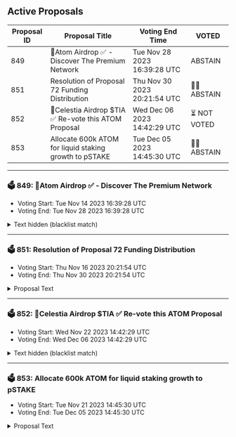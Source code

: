## Active Proposals

| Proposal ID | Proposal Title | Voting End Time | VOTED |
|-------------|----------------|-----------------|-------|
| 849 | 💎Atom Airdrop ✅ - Discover The Premium Network | Tue Nov 28 2023 16:39:28 UTC | ABSTAIN |
| 851 | Resolution of Proposal 72 Funding Distribution | Thu Nov 30 2023 20:21:54 UTC | 🤷‍♂️ ABSTAIN |
| 852 | 💎Celestia Airdrop $TIA ✅ Re-vote this ATOM Proposal | Wed Dec 06 2023 14:42:29 UTC | ⏳ NOT VOTED |
| 853 | Allocate 600k ATOM for liquid staking growth to pSTAKE | Tue Dec 05 2023 14:45:30 UTC | 🤷‍♂️ ABSTAIN |

---

### 🗳 849: 💎Atom Airdrop ✅ - Discover The Premium Network
- Voting Start: Tue Nov 14 2023 16:39:28 UTC
- Voting End: Tue Nov 28 2023 16:39:28 UTC

<details>
<summary>Text hidden (blacklist match)</summary>
 
</details>

---

### 🗳 851: Resolution of Proposal 72 Funding Distribution
- Voting Start: Thu Nov 16 2023 20:21:54 UTC
- Voting End: Thu Nov 30 2023 20:21:54 UTC

<details>
<summary>Proposal Text</summary>
 
## Summary
This proposal is made by [Simply Staking](https://twitter.com/SimplyStaking) to address our situation following the failures of the technical committee appointed by the Cosmos Hub community through Proposal 72.

Proposal 72 was initiated with the goal of financially supporting three teams with early runway to build applications with a vision of becoming consumer chains of the Hub and aligning with the AEZ. A Funding Committee was appointed with the mandate to select suitable projects on behalf of the Hub community, and to administer the distribution of grant funds to these projects. The projects ended up being Neutron, Fairblocks, and our project, now known as EntryPoint.

The agreed-upon structure was to disburse 50% of the funds upon submission of a forum post and the remaining 50% upon achieving consumer chain status. However, as you might have seen from our recent [post](https://forum.cosmos.network/t/proposal-draft-rectifying-proposal-72-committee-actions/11959) the committee did not adhere to this, effectively not upholding the promises made on behalf of the Cosmos Hub community.

## Details
The following is a succinct timeline of events:

- September 2022: Confirmation was received that Simply Staking qualified for the Proposal 72 grant.
- October 2022: Our project, EntryPoint, was unveiled at Cosmoverse, with the backing of Prop 72 funding.
- October 2022 - June 2023: We dedicated ourselves to EntryPoint’s development, consistently updating the committee. No changes or deadlines regarding the funding were communicated.
- May 2023: A potential conflict of interest was raised by a Committee member.
- 30 June 2023: Our open letter was shared on the Cosmos Hub forum, and subsequently went unanswered by the Committee.
- July 2023: Attempts to communicate with the Committee were largely unacknowledged.
- August 2023: We discovered the promised funds had been returned to the community pool.

As a long-standing Cosmos contributor, Simply Staking has always strived to act professionally and in good faith, even in the face of this disappointing situation we now find ourselves in. We have tried to engage with the Funding Committee, but our efforts have largely been met with either silence or lack of accountability. We have been told by several people in the community that since the funds have been returned to the community pool, we should engage with the community to receive our promised funds.

And so we now turn to you, the Cosmos Hub community, with the hope of resolving this matter once and for all. We understand that the community’s word is final and this will be the last time we address this situation, whatever the outcome may be.

We believe that we have held to our end of the agreement reached with the Proposal 72 committee. We have invested significant time, resources and funds into our project, with a good amount of these resources allocated to understand what a move to ICS entails and how we should be adapting our project’s technical and governance specifications to account for this new paradigm, based on the assumption that we will be receiving funds allocated from Proposal 72.

On the other hand, the Funding Committee chose to ignore the promises made towards us and to simply wash their hands and disburse the funds back to the Hub; notwithstanding the clear financial repercussions of this decision to our team.

Furthermore, this behaviour sets a clear precedent that will make any party wanting to collaborate with the Cosmos Hub think twice lest the promises made by any committee on behalf of the Hub be simply ignored later by the committee itself. This is the last thing the Cosmos Hub needs as it establishes itself as one of the foremost open governance-driven projects in the world.

Therefore, with this proposal, we’re asking the Cosmos community to address the committee’s actions to ensure that past commitments are honoured, and see that the 16,250 ATOM (½ of the earmarked funds) that was pledged by the Funding Committee to support the development of our project is distributed accordingly.

We think that this vote should not be influenced by your opinion of our project. Instead, it should focus on whether the Hub community should uphold the agreement made on its behalf by the Prop 72 Funding Committee—an agreement which the committee did not wish to honour.

Your engagement with this proposal and our prior forum post is genuinely appreciated. Thank you for giving these matters your time and consideration.

## Recipient
cosmos1ypkeecv2dw58lqsdj5uhkx4ygdl9y3nzhr4jkf

## Amount
16250 ATOM

## Forum post link
https://forum.cosmos.network/t/proposal-last-call-rectifying-proposal-72-committee-actions/11959

## Governance votes
The following items summarize the voting options and what it means for this proposal:

- YES - By voting yes, you agree that Simply Staking should receive the funds it was promised by the technical committee appointed via Proposal 72. The funds will be taken from the community pool and sent directly to the address cosmos1ypkeecv2dw58lqsdj5uhkx4ygdl9y3nzhr4jkf.
- NO - By voting no, you do not agree that Simply Staking should receive the funds it was promised by the technical committee appointed via Proposal 72.
- NO WITH VETO - A ‘NoWithVeto’ vote indicates a proposal either (1) is deemed to be spam, i.e., irrelevant to Cosmos Hub, (2) disproportionately infringes on minority interests, or (3) violates or encourages violation of the rules of engagement as currently set out by Cosmos Hub governance. If the number of ‘NoWithVeto’ votes is greater than a third of total votes, the proposal is rejected and the deposits are burned.
- ABSTAIN - You wish to contribute to quorum but you formally decline to vote either for or against the proposal.
</details>

---

### 🗳 852: 💎Celestia Airdrop $TIA ✅ Re-vote this ATOM Proposal
- Voting Start: Wed Nov 22 2023 14:42:29 UTC
- Voting End: Wed Dec 06 2023 14:42:29 UTC

<details>
<summary>Text hidden (blacklist match)</summary>
 
</details>

---

### 🗳 853: Allocate 600k ATOM for liquid staking growth to pSTAKE
- Voting Start: Tue Nov 21 2023 14:45:30 UTC
- Voting End: Tue Dec 05 2023 14:45:30 UTC

<details>
<summary>Proposal Text</summary>
 
n# SummarynnThis community spend proposal is for growing ATOM liquid staking with pSTAKE’s stkATOM by allocating 600k ATOM as Cosmos Hub Protocol Owned Liquidity (stkATOM Hub POL) on Astroport (Neutron) and Dexter (Persistence). nnIn return, [pSTAKE Finance (through $PSTAKE governance) has already committed to sharing 15% of its total ATOM liquid staking revenue with the Cosmos Hub](https://snapshot.org/#/pstakefinance.eth/proposal/0xd5c574b5e89285bff2013feb03f9dd1e388485637646c9b5a4b387aba9151c05) and waive off the protocol fee (currently set at 5%) charged on liquid staking 300k ATOM out of the 600k ATOM from the community pool. The revenue share agreement will be valid for the entire duration until the Cosmos Hub provides this ‘Liquidity-as-a-Service’ (LaaS) to stkATOM.nnOne can learn more about stkATOM, current stats and DeFi usage, unique features, steps taken to decentralize Cosmos Hub, and security considerations [here](https://www.notion.so/persistence/All-you-need-to-know-about-stkATOM-4fe31dc09bd8472ca2b7d7dffe654864).nn# DetailsnnThe final proposal considers feedback from four weeks of active discussions within the Cosmos Hub community.nnn1. Liquid Stake 300k ATOM (out of the 600k ATOM) with pSTAKE to mint stkATOMn2. Provide 350k ATOM worth of liquidity on a new stkATOM/ATOM pool on Astroport on Neutronn3. Provide 250k ATOM worth of liquidity on the [stkATOM/ATOM metastable pool on Dexter on Persistence](https://app.dexter.zone/pools)nnThe proposed POL is suggested to be steered by a 3/5 multisig wallet (stkATOM Hub POL Multisig - cosmos1hj2zms8g4j2npnqgzft90nhdw37tstkvksx66q) comprising the following Cosmos Ecosystem contributors:nnSpaydh - Avril Dutheil (Neutron)nClemens Scarpatetti (Cryptocrew)nSanjeev Rao (Leap Wallet)nMichael NG (Stake With Us)nMikhil Pandey (Persistence Labs)nnThe stkATOM Hub POL multisig will only liquid stake ATOM and provide stkATOM liquidity on the above-mentioned protocols. The POL will be deployed for at least one year and remain unbonded. ATOM governance can continually re-evaluate the POL’s duration, split, withdrawal, and further stkATOM Hub POL multisig actions at any time.nnThe stkATOM Hub POL multisig is expected to be a temporary solution until Timewave Labs’ Covenant v2 is launched for non-custodial POL holding. Using and transferring funds to Timewave’s solution will also be subject to ATOM governance.nn# Ecosystem Value AddnnstkATOM liquidity on Astroport can contribute to Neutron’s growth through increased on-chain activity, diversified LSTfi landscape, and new revenue sources with transaction fees, and swap fees generated by this POL.nnDexter is the current liquidity base for stkATOM in Cosmos on Persistence, the app chain for LSTfi. A metastable pool combined with an ongoing Trader Rebate Program has generated ~$3.5M+ volume to date. nnThis proposed LaaS holds the power for ATOM, as a capital tool, ton- Generate revenue for the Cosmos Hubn- Strengthen itself at the centre of Cosmos LSTfin- Diversify the Community Pool’s exposure to ATOM LSTsn- Increase stkATOM (liquid staking) demand with stronger stkATOM-ATOM peg, increased LSM usage on pSTAKE, and additional collateralization opportunitiesn- Align ecosystems within and outside the ‘ATOM Economic Zone’nnCosmos Hub Forum Discussion - https://forum.cosmos.network/t/final-call-allocate-600k-atom-to-pstake-for-growth-of-atom-liquid-staking/11873nn# Votingnn- By voting YES, you agree with deploying the proposed stkATOM Hub POL on Astroport (Neutron) and Dexter (Persistence) to grow ATOM liquid stakingn- By voting NO, you disagree with deploying the proposed stkATOM Hub POL on Astroport (Neutron) and Dexter (Persistence) to grow ATOM liquid stakingn- By voting ABSTAIN, you contribute to the quorum but formally decline to vote either for or against the proposal.n- By voting NO WITH VETO, you consider this proposal spam, malicious, or harmful and want the depositors penalized by burning their deposit.
</details>
